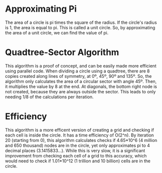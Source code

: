 # Approximating Pi
The area of a circle is pi times the square of the radius. If the circle's radius is 1, the area is equal to pi. This is called a unit circle. So, by approximating the area of a unit circle, we can find the value of pi.
# Quadtree-Sector Algorithm
This algorithm is a proof of concept, and can be easily made more efficient using parallel code. When dividing a circle using a quadtree, there are 8 copies created along lines of symmetry, at 0º, 45º, 90º and 135º. So, the algorithm only calculates the area of a circular sector with angle 45º. Then, it multiplies the value by 8 at the end. At diagonals, the bottom right node is not created, because they are always outside the sector. This leads to only needing 1/8 of the calculations per iteration.
# Efficiency
This algorithm is a more efficent version of creating a grid and checking if each cell is inside the circle. It has a time efficiency of O(2^n). By iteration 20 (starting from 0), this algorithm calculates checks if 4.65\*10^6 (4 million and 650 thousand) nodes are in the circle, yet only approximates pi to 4 decimal places (3.1415833...). While this is very slow, it is a significant improvement from checking each cell of a grid to this accuracy, which would need to check if 1.01\*10^12 (1 trillion and 10 billion) cells are in the circle.
